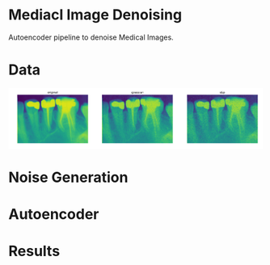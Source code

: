 # Mediacl Image Denoising
Autoencoder pipeline  to denoise Medical Images.

# Data
<img align='center' src='Images/example1.png' >

# Noise Generation

# Autoencoder

# Results